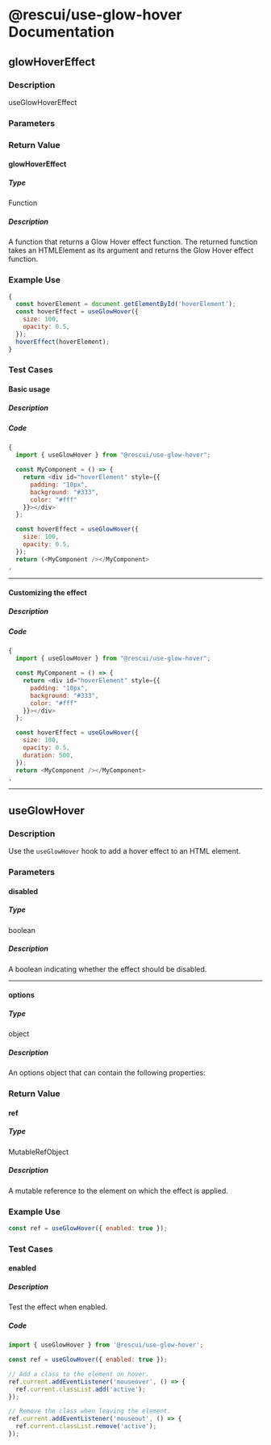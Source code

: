
@rescui/use-glow-hover Documentation
====================================

## glowHoverEffect

### Description


useGlowHoverEffect
### Parameters

### Return Value

####  glowHoverEffect

##### Type


Function
##### Description


A function that returns a Glow Hover effect function. The returned function takes an HTMLElement as its argument and returns the Glow Hover effect function.
### Example Use
```js 
{
  const hoverElement = document.getElementById('hoverElement');
  const hoverEffect = useGlowHover({
    size: 100,
    opacity: 0.5,
  });
  hoverEffect(hoverElement);
}
```
### Test Cases

#### Basic usage

##### Description



##### Code
```js 
{
  import { useGlowHover } from "@rescui/use-glow-hover";

  const MyComponent = () => {
    return <div id="hoverElement" style={{
      padding: "10px",
      background: "#333",
      color: "#fff"
    }}></div>
  };

  const hoverEffect = useGlowHover({
    size: 100,
    opacity: 0.5,
  });
  return (<MyComponent /></MyComponent>
,
```

 --- 

#### Customizing the effect

##### Description



##### Code
```js 
{
  import { useGlowHover } from "@rescui/use-glow-hover";

  const MyComponent = () => {
    return <div id="hoverElement" style={{
      padding: "10px",
      background: "#333",
      color: "#fff"
    }}></div>
  };

  const hoverEffect = useGlowHover({
    size: 100,
    opacity: 0.5,
    duration: 500,
  });
  return <MyComponent /></MyComponent>
,
```

 --- 

## useGlowHover

### Description


Use the `useGlowHover` hook to add a hover effect to an HTML element.
### Parameters

#### disabled

##### Type


boolean
##### Description


A boolean indicating whether the effect should be disabled.

 --- 

#### options

##### Type


object
##### Description


An options object that can contain the following properties:
### Return Value

#### ref

##### Type


MutableRefObject<HTMLElement>
##### Description


A mutable reference to the element on which the effect is applied.
### Example Use
```js 
const ref = useGlowHover({ enabled: true });
```
### Test Cases

#### enabled

##### Description


Test the effect when enabled.
##### Code
```js 
import { useGlowHover } from '@rescui/use-glow-hover';

const ref = useGlowHover({ enabled: true });

// Add a class to the element on hover.
ref.current.addEventListener('mouseover', () => {
  ref.current.classList.add('active');
});

// Remove the class when leaving the element.
ref.current.addEventListener('mouseout', () => {
  ref.current.classList.remove('active');
});
```
